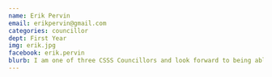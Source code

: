 ```yaml
---
name: Erik Pervin
email: erikpervin@gmail.com
categories: councillor
dept: First Year
img: erik.jpg
facebook: erik.pervin
blurb: I am one of three CSSS Councillors and look forward to being able to work with the science community here at Carleton. I represent the first years, and like to longboard, play bass guitar and read about Eastern Philosophy - feel free to contact me with questions or just say what's up!
---
```

